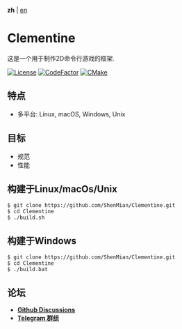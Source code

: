 **zh** | [en]

# Clementine
这是一个用于制作2D命令行游戏的框架.

[![License](https://img.shields.io/github/license/ShenMian/Clementine)](https://github.com/ShenMian/Clementine/blob/master/LICENSE)
[![CodeFactor](https://www.codefactor.io/repository/github/shenmian/clementine/badge)](https://www.codefactor.io/repository/github/shenmian/clementine)
[![CMake](https://github.com/ShenMian/Clementine/workflows/CMake/badge.svg?branch=master)](https://github.com/ShenMian/Clementine/actions?query=workflow%3ACMake)

## 特点
- 多平台: Linux, macOS, Windows, Unix

## 目标
- 规范
- 性能

## 构建于Linux/macOs/Unix
```
$ git clone https://github.com/ShenMian/Clementine.git
$ cd Clementine
$ ./build.sh
```

## 构建于Windows
```
$ git clone https://github.com/ShenMian/Clementine.git
$ cd Clementine
$ ./build.bat
```

## 论坛
- [**Github Discussions**](https://github.com/ShenMian/Clementine/discussions)  
- [**Telegram 群组**](t.me/programmingzh)  

[en]: README.md
